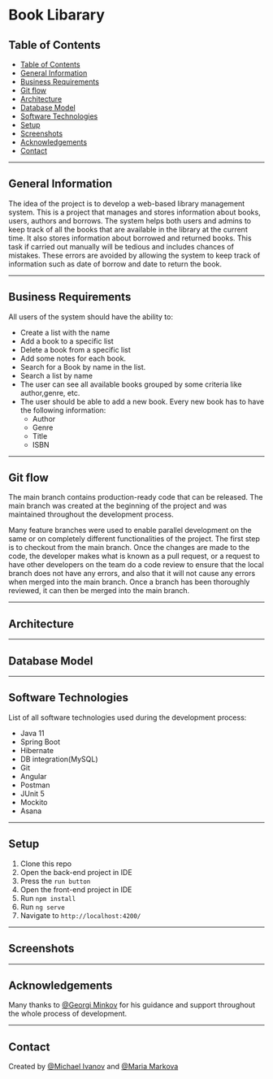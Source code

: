 # Book Libarary

## Table of Contents
  - [Table of Contents](#table-of-contents)
  - [General Information](#general-information)
  - [Business Requirements](#business-requirements)
  - [Git flow](#git-flow)
  - [Architecture](#architecture)
  - [Database Model](#database-model)
  - [Software Technologies](#software-technologies)
  - [Setup](#setup)
  - [Screenshots](#screenshots)
  - [Acknowledgements](#acknowledgements)
  - [Contact](#contact)
  

---
## General Information
The idea of the project is to develop a web-based library management system. This is a project that manages and stores information about books, users, authors and borrows. The system helps both users and admins to keep track of all the books that are available in the library at the current time. It also stores information about borrowed and returned books.  This task if carried out manually will be tedious and includes chances of mistakes. These errors are avoided by allowing the system to keep track of information such as date of borrow and date to return the book.

---
## Business Requirements
All users of the system should have the ability to:
- Create a list with the name
- Add a book to a specific list
- Delete a book from a specific list
- Add some notes for each book.
- Search for a Book by name in the list.
- Search a list by name
- The user can see all available books grouped by some criteria like author,genre, etc.
- The user should be able to add a new book. Every new book has to have the following information:
    - Author
    - Genre
    - Title
    - ISBN
  
---
## Git flow
The main branch contains production-ready code that can be released. The main branch was created at the beginning of the project and was maintained throughout the development process. 

Many feature branches were used to enable parallel development on the same or on completely different functionalities of the project. The first step is to checkout from the main branch. Once the changes are made to the code, the developer makes what is known as a pull request, or a request to have other developers on the team do a code review to ensure that the local branch does not have any errors, and also that it will not cause any errors when merged into the main branch. Once a branch has been thoroughly reviewed, it can then be merged into the main branch.

---
## Architecture


---
## Database Model

---
## Software Technologies
List of all software technologies used during the development process:
- Java 11
- Spring Boot
- Hibernate
- DB integration(MySQL)
- Git
- Angular
- Postman
- JUnit 5
- Mockito
- Asana

---
## Setup

1. Clone this repo
2. Open the back-end project in IDE
3. Press the `run button`
4. Open the front-end project in IDE
5. Run `npm install`
6. Run `ng serve`
7. Navigate to `http://localhost:4200/`

---
## Screenshots

---
## Acknowledgements
Many thanks to [@Georgi Minkov](https://github.com/GeorgiMinkov) for his guidance and support throughout the whole process of development.

---
## Contact
Created by [@Michael Ivanov](https://github.com/MishoCode) and [@Maria Markova](https://github.com/mimimkv)
